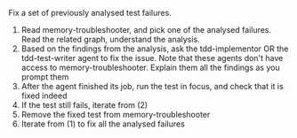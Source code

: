 Fix a set of previously analysed test failures.

1. Read memory-troubleshooter, and pick one of the analysed failures. Read the related graph, understand the analysis.
2. Based on the findings from the analysis, ask the tdd-implementor OR the tdd-test-writer agent to fix the issue. Note that these agents don't have access to memory-troubleshooter. Explain them all the findings as you prompt them
3. After the agent finished its job, run the test in focus, and check that it is fixed indeed
4. If the test still fails, iterate from (2)
5. Remove the fixed test from memory-troubleshooter
6. Iterate from (1) to fix all the analysed failures
